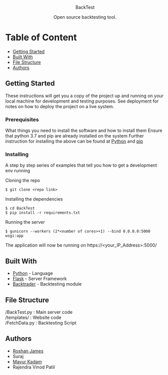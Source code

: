 
<p align="center">BackTest</p>
<p align="center">Open source backtesting tool.</p>

# Table of Content
+ [Getting Started](#getting_started)
+ [Built With](#built_with)
+ [File Structure](#file_structure)
+ [Authors](#authors)


## Getting Started<a name="getting_started"></a>

These instructions will get you a copy of the project up and running on your local machine for development and testing purposes. See deployment for notes on how to deploy the project on a live system.

### Prerequisites

What things you need to install the software and how to install them
Ensure that python 3.7 and pip are already installed on the system
Further instruction for installing the above can be found at [Python](https://www.python.org/downloads/) and [pip](https://pip.pypa.io/en/stable/installing/)

### Installing

A step by step series of examples that tell you how to get a development env running

Cloning the repo
```
$ git clone <repo link>
```
Installing the dependencies
```
$ cd BackTest
$ pip install -r requirements.txt
```
Running the server
```
$ gunicorn --workers (2*<number of cores>+1) --bind 0.0.0.0:5000 wsgi:app
```
The application will now be running on https://<your_IP_Address>:5000/

## Built With<a name="built_with"></a>
+ [Python](https://www.python.org/) - Language
+ [Flask](https://palletsprojects.com/p/flask/) - Server Framework
+ [Backtrader](https://www.backtrader.com/) - Backtesting module

## File Structure <a name="file_structure"></a>
/BackTest.py  : Main server code <br>
/templates/  : Website code <br>
/FetchData.py     : Backtesting Script <br>

## Authors<a name="authors"></a>
+ [Roshan James](https://github.com/sephiroth7712) <br>
+ Suraj <br>
+ [Mayur Kadam](https://github.com/mayurkadampro) <br>
+ Rajendra Vinod Patil<br>
